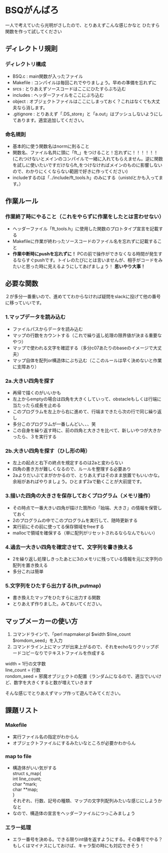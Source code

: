 # BSQがんばろ
一人で考えていたら光明がさしたので、とりあえずこんな感じかなと
ひたすら関数を作って試してください
## ディレクトリ規則
### ディレクトリ構成
* BSQ.c : main関数が入ったファイル
* Makefile : コンパイルは毎回これでやりましょう。早めの準備を忘れずに
* srcs : とりあえずソースコードはここにひたすらぶち込む
* includes : ヘッダーファイルをここにぶち込む
* object : オブジェクトファイルはここにしまっておく？これはなくても大丈夫なら消します。
* .gitignore : とりあえず「.DS_store」と「a.out」はプッシュしないようにしてあります。適宜追加してください。

### 命名規則
* 基本的に使う関数名はnormに則ること
* 関数名、ファイル名共に頭に「ft_」をつけること！忘れずに！！！！！！(これつけないとメインのコンパイルで一緒に入れてもらえません。逆に関数を試しに使いたいですだけならft_をつけなければメインのものに影響しないので、わかりにくくならない範囲で好きに作ってください)
* includeするのは「../include/ft_tools.h」のみにする（unistdとかも入ってます。）

## 作業ルール
### 作業終了時にやること（これをやらずに作業をしたとは言わせない）
* ヘッダーファイル「ft_tools.h」に使用した関数のプロトタイプ宣言を記載する
* Makefileに作業が終わったソースコードのファイル名を忘れずに記載すること
* **作業中断時にpushを忘れずに！** PCの前で操作ができなくなる時間が発生するならすぐpushです。トイレのたびにとは言いませんが、相手がコードをみたいと思った時に見えるようにしてあげましょう！ **思いやり大事！**

## 必要な関数
２が多分一番重いので、進めててわからなければ疑問をslackに投げて他の番号に移っていいです。

### 1.マップデータを読み込む
* ファイルパスからデータを読み込む
* マップの行数をカウントする（これで繰り返し処理の限界値が決まる重要なやつ）
* マップで使われる文字を確認する（多分c07あたりのbaseのイメージで大丈夫）
* マップ自体を配列or構造体にぶち込む（ここのルールは早く決めないと作業に支障あり）

### 2a.大きい四角を探す
* 再帰で描くのがいいかも
* 左上からemptyの場合は四角を大きくしていって、obstacleもしくは行端に当たったら成長を止める
* このプログラムを左上から右に進めて、行端まできたら次の行で同じ繰り返し
* 多分このプログラムが一番しんどい、、、笑
* この自身を繰り返す時に、前の四角と大きさを比べて、新しいやつが大きかったら、３を実行する

### 2b.大きい四角を探す（ひし形の時）
* 左上の起点と右下の終点を規定するのは2aと変わらない
* 四角の書き方が難しくなるので、ルールを整理する必要あり
* 2aよりだいぶてまがかかるので、とりあえずはそのまま放置でもいいかな。余裕があればやりましょう。ひとまず2aで動くことが大前提です。

### 3.描いた四角の大きさを保存しておくプログラム（メモリ操作）
* その時点で一番大きい四角が描けた箇所の「始端、大きさ」の情報を保管しておく
* 2のプログラムの中でこのプログラムを実行して、随時更新する
* 実行前にその前に使ってる保存領域をfreeする
* mallocで領域を確保する（単に配列がリセットされるならなんでもいい）

### 4.過去一大きい四角を確定させて、文字列を書き換える
* 2を繰り返し処理しきったあとに3のメモリに残っている情報を元に文字列の配列を置き換える
* 多分これは簡単

### 5.文字列をひたすら出力する(ft_putmap)
* 書き換えたマップをひたすらに出力する関数
* とりあえず作りました。みておいてください。

## マップメーカーの使い方
1. コマンドラインで、「perl mapmaker.pl $width $line_count $romdom_seed」を入力
1. コマンドライン上にマップが出来上がるので、それをechoなりクリップボードコピーなりでテキストファイルを作成する

width = 1行の文字数  
line_count = 行数  
rondom_seed = 邪魔オブジェクトの配置（ランダムになるので、適当でいいけど、数字を大きくすると数が増えていきます  

そんな感じでとりあえずマップ作って遊んでみてください。

## 課題リスト
### Makefile
* 実行ファイル名の指定がわからん
* オブジェクトファイルにするみたいなところが必要かわからん

### map to file
* 構造体がいい気がする  
    struct s_map{  
        int     line_count;  
        char    *mark;  
        char    **map;  
    }  
    それぞれ、行数、記号の種類、マップの文字列配列みたいな感じにしようかなと
* なので、構造体の宣言をヘッダーファイルにつっこみましょう

### エラー処理
* エラー番号を決める。できる限りint値を返すようにする。その番号でやる？もしくはマイナスにしておけば、キャラ型の時にも対応できそう！